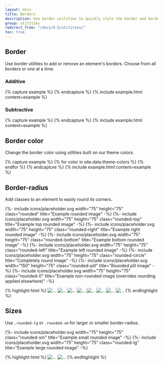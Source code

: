```yaml
---
layout: docs
title: Borders
description: Use border utilities to quickly style the border and border-radius of an element. Great for images, buttons, or any other element.
group: utilities
redirect_from: "/docs/4.5/utilities/"
toc: true
---
```


## Border

Use border utilities to add or remove an element's borders. Choose from all borders or one at a
time.

### Additive

<div class="bd-example-border-utils">
{% capture example %}
<span class="border"></span>
<span class="border-top"></span>
<span class="border-right"></span>
<span class="border-bottom"></span>
<span class="border-left"></span>
{% endcapture %}
{% include example.html content=example %}
</div>

### Subtractive

<div class="bd-example-border-utils bd-example-border-utils-0">
{% capture example %}
<span class="border-0"></span>
<span class="border-top-0"></span>
<span class="border-right-0"></span>
<span class="border-bottom-0"></span>
<span class="border-left-0"></span>
{% endcapture %}
{% include example.html content=example %}
</div>

## Border color

Change the border color using utilities built on our theme colors.

<div class="bd-example-border-utils">
{% capture example %}
{% for color in site.data.theme-colors %}
<span class="border border-{{ color.name }}"></span>{% endfor %}
<span class="border border-white"></span>
{% endcapture %}
{% include example.html content=example %}
</div>

## Border-radius

Add classes to an element to easily round its corners.

<div class="bd-example bd-example-images">
  {%- include icons/placeholder.svg width="75" height="75" class="rounded" title="Example rounded image" -%}
  {%- include icons/placeholder.svg width="75" height="75" class="rounded-top" title="Example top rounded image" -%}
  {%- include icons/placeholder.svg width="75" height="75" class="rounded-right" title="Example right rounded image" -%}
  {%- include icons/placeholder.svg width="75" height="75" class="rounded-bottom" title="Example bottom rounded image" -%}
  {%- include icons/placeholder.svg width="75" height="75" class="rounded-left" title="Example left rounded image" -%}
  {%- include icons/placeholder.svg width="75" height="75" class="rounded-circle" title="Completely round image" -%}
  {%- include icons/placeholder.svg width="150" height="75" class="rounded-pill" title="Rounded pill image" -%}
  {%- include icons/placeholder.svg width="75" height="75" class="rounded-0" title="Example non-rounded image (overrides rounding applied elsewhere)" -%}
</div>

{% highlight html %}
<img src="..." alt="..." class="rounded">
<img src="..." alt="..." class="rounded-top">
<img src="..." alt="..." class="rounded-right">
<img src="..." alt="..." class="rounded-bottom">
<img src="..." alt="..." class="rounded-left">
<img src="..." alt="..." class="rounded-circle">
<img src="..." alt="..." class="rounded-pill">
<img src="..." alt="..." class="rounded-0"> {% endhighlight %}

## Sizes

Use `.rounded-lg` or `.rounded-sm` for larger or smaller border-radius.

<div class="bd-example bd-example-images">
  {%- include icons/placeholder.svg width="75" height="75" class="rounded-sm" title="Example small rounded image" -%}
  {%- include icons/placeholder.svg width="75" height="75" class="rounded-lg" title="Example large rounded image" -%}
</div>

{% highlight html %}
<img src="..." alt="..." class="rounded-sm">
<img src="..." alt="..." class="rounded-lg"> {% endhighlight %}
